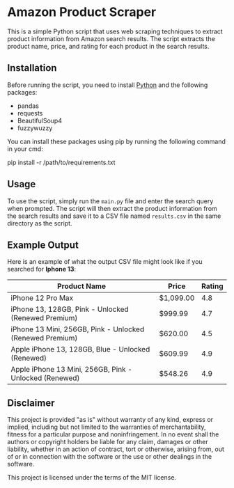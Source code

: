 # Amazon Product Scraper

This is a simple Python script that uses web scraping techniques to extract product information from Amazon search results. The script extracts the product name, price, and rating for each product in the search results.

## Installation

Before running the script, you need to install [Python](https://www.python.org/downloads/) and the following packages:

- pandas
- requests
- BeautifulSoup4
- fuzzywuzzy

You can install these packages using pip by running the following command in your cmd:

pip install -r /path/to/requirements.txt


## Usage

To use the script, simply run the `main.py` file and enter the search query when prompted. The script will then extract the product information from the search results and save it to a CSV file named `results.csv` in the same directory as the script.


## Example Output

Here is an example of what the output CSV file might look like if you searched for **Iphone 13**:

| Product Name               | Price      | Rating |
|----------------------------|------------|--------|
| iPhone 12 Pro Max          | $1,099.00 | 4.8    |
| iPhone 13, 128GB, Pink - Unlocked (Renewed Premium)   | $999.99  | 4.7    |
| iPhone 13 Mini, 256GB, Pink - Unlocked (Renewed Premium)  | $620.00  | 4.5    |
| Apple iPhone 13, 128GB, Blue - Unlocked (Renewed)       | $609.99 | 4.9    |
| Apple iPhone 13 Mini, 256GB, Pink - Unlocked (Renewed) | $548.26  | 4.9    |

## Disclaimer

This project is provided "as is" without warranty of any kind, express or implied, including but not limited to the warranties of merchantability, fitness for a particular purpose and noninfringement. In no event shall the authors or copyright holders be liable for any claim, damages or other liability, whether in an action of contract, tort or otherwise, arising from, out of or in connection with the software or the use or other dealings in the software.

This project is licensed under the terms of the MIT license.
